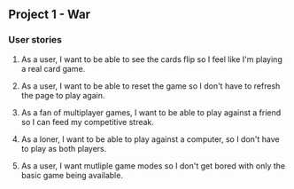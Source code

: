 ## Project 1 - War

### User stories

1. As a user, I want to be able to see the cards flip so I feel like I'm playing a real card game.

2. As a user, I want to be able to reset the game so I don't have to refresh the page to play again.

3. As a fan of multiplayer games, I want to be able to play against a friend so I can feed my competitive streak.

4. As a loner, I want to be able to play against a computer, so I don't have to play as both players.

5. As a user, I want mutliple game modes so I don't get bored with only the basic game being available.
